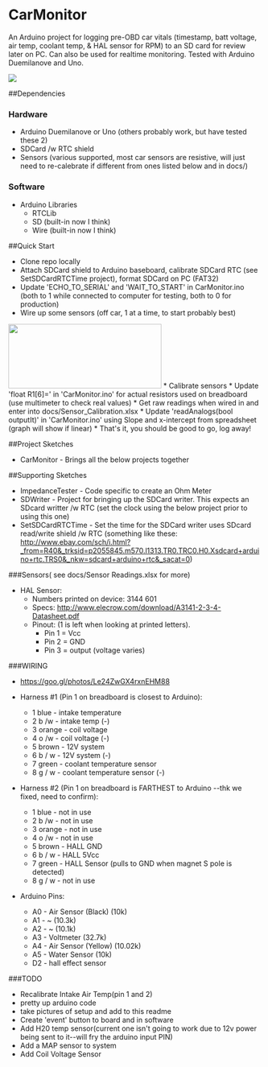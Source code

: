 # CarMonitor
An Arduino project for logging pre-OBD car vitals (timestamp, batt voltage, air temp, coolant temp, &amp; HAL sensor for RPM) to an SD card for review later on PC. Can also be used for realtime monitoring. Tested with Arduino Duemilanove and Uno.

<img src="https://github.com/neogeek83/CarMonitor/blob/master/docs/wiring%20harness/20161107_201841_HDR.jpg?raw=true" />

##Dependencies
### Hardware
  * Arduino Duemilanove or Uno (others probably work, but have tested these 2)
  * SDCard /w RTC shield
  * Sensors (various supported, most car sensors are resistive, will just need to re-calebrate if different from ones listed below and in docs/)

### Software
  * Arduino Libraries
    * RTCLib
    * SD (built-in now I think)
    * Wire (built-in now I think)

##Quick Start
 * Clone repo locally
 * Attach SDCard shield to Arduino baseboard, calibrate SDCard RTC (see SetSDCardRTCTime project), format SDCard on PC (FAT32)
 * Update 'ECHO_TO_SERIAL' and  'WAIT_TO_START' in CarMonitor.ino (both to 1 while connected to computer for testing, both to 0 for production)
 * Wire up some sensors (off car, 1 at a time, to start probably best)<br>
<img height="128" width="304" src="https://github.com/neogeek83/CarMonitor/blob/master/docs/sensor_wiring.png?raw=true" />
 * Calibrate sensors
   * Update 'float R1[6]=' in 'CarMonitor.ino' for actual resistors used on breadboard (use multimeter to check real values)
   * Get raw readings when wired in and enter into docs/Sensor_Calibration.xlsx
   * Update 'readAnalogs(bool outputIt)' in 'CarMonitor.ino' using Slope and x-intercept from spreadsheet (graph will show if linear)
 * That's it, you should be good to go, log away!

##Project Sketches
 * CarMonitor - Brings all the below projects together
   
##Supporting Sketches
 * ImpedanceTester - Code specific to create an Ohm Meter
 * SDWriter - Project for bringing up the SDCard writer. This expects an SDcard writter /w RTC (set the clock using the below project prior to using this one)
 * SetSDCardRTCTime - Set the time for the SDCard writer uses SDcard read/write shield /w RTC (something like these: http://www.ebay.com/sch/i.html?_from=R40&_trksid=p2055845.m570.l1313.TR0.TRC0.H0.Xsdcard+arduino+rtc.TRS0&_nkw=sdcard+arduino+rtc&_sacat=0)

###Sensors( see docs/Sensor Readings.xlsx for more)

  * HAL Sensor: 
    * Numbers printed on device: 3144 601
    * Specs: http://www.elecrow.com/download/A3141-2-3-4-Datasheet.pdf
    * Pinout: (1 is left when looking at printed letters).
      * Pin 1 = Vcc
      * Pin 2 = GND
      * Pin 3 = output (voltage varies)

###WIRING
  * https://goo.gl/photos/Le24ZwGX4rxnEHM88 
  * Harness #1 (Pin 1 on breadboard is closest to Arduino):
    *  1 blue - intake temperature
    *  2 b /w - intake temp (-)
    *  3 orange - coil voltage
    *  4 o /w   - coil voltage (-)
    *  5 brown - 12V system
    *  6 b / w - 12V system (-)
    *  7 green - coolant temperature sensor
    *  8 g / w - coolant temperature sensor (-)

  * Harness #2 (Pin 1 on breadboard is FARTHEST to Arduino --thk we fixed, need to confirm):
    *  1 blue - not in use
    *  2 b /w - not in use
    *  3 orange - not in use
    *  4 o /w   - not in use
    *  5 brown - HALL GND 
    *  6 b / w - HALL 5Vcc
    *  7 green - HALL Sensor (pulls to GND when magnet S pole is detected)
    *  8 g / w - not in use
	
  * Arduino Pins:
    * A0 - Air Sensor (Black) (10k)
    * A1 - ~ (10.3k)
    * A2 - ~ (10.1k)
    * A3 - Voltmeter (32.7k)
    * A4 - Air Sensor (Yellow) (10.02k)
    * A5 - Water Sensor (10k)
    * D2 - hall effect sensor

###TODO

  * Recalibrate Intake Air Temp(pin 1 and 2) 
  * pretty up arduino code
  * take pictures of setup and add to this readme
  * Create 'event' button to board and in software
  * Add H20 temp sensor(current one isn't going to work due to 12v power being sent to it--will fry the arduino input PIN)
  * Add a MAP sensor to system
  * Add Coil Voltage Sensor
